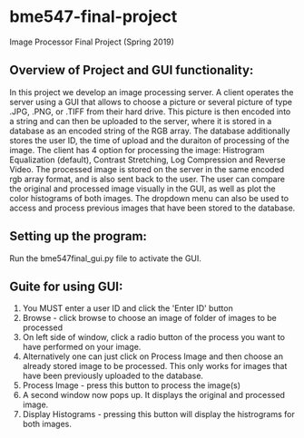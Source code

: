# bme547-final-project
Image Processor Final Project (Spring 2019)

## Overview of Project and GUI functionality:
In this project we develop an image processing server. A client operates the server using a GUI
that allows to choose a picture or several picture of type .JPG, .PNG, or .TIFF from their hard drive.
This picture is then encoded into a string and can then be uploaded to the server, where it is stored in a database as an encoded string of the RGB array. The database additionally stores the user ID, the time of upload and the duraiton of processing of the image.
The client has 4 option for processing the image: Histrogram Equalization (default), Contrast Stretching, Log Compression and Reverse Video. The processed image is stored on the server in the same encoded rgb array format, and is also sent back to the user. The user can compare the original and processed image visually in the GUI, as well as plot the color histograms of both images. The dropdown menu can also be used to access and process previous images that have been stored to the database.

## Setting up the program:
Run the bme547final_gui.py file to activate the GUI.

## Guite for using GUI:
1. You MUST enter a user ID and click the 'Enter ID' button
2. Browse - click browse to choose an image of folder of images to be processed
3. On left side of window, click a radio button of the process you want to have performed on your image.
4. Alternatively one can just click on Process Image and then choose an already stored image to be processed. This only works for images that have been previously uploaded to the database.
5. Process Image - press this button to process the image(s)
6. A second window now pops up. It displays the original and processed image.
7. Display Histograms - pressing this button will display the histrograms for both images.
